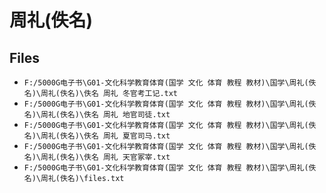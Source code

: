 # 周礼(佚名)

## Files

- `F:/5000G电子书\G01-文化科学教育体育(国学 文化 体育 教程 教材)\国学\周礼(佚名)\周礼(佚名)\佚名 周礼 冬官考工记.txt`
- `F:/5000G电子书\G01-文化科学教育体育(国学 文化 体育 教程 教材)\国学\周礼(佚名)\周礼(佚名)\佚名 周礼 地官司徒.txt`
- `F:/5000G电子书\G01-文化科学教育体育(国学 文化 体育 教程 教材)\国学\周礼(佚名)\周礼(佚名)\佚名 周礼 夏官司马.txt`
- `F:/5000G电子书\G01-文化科学教育体育(国学 文化 体育 教程 教材)\国学\周礼(佚名)\周礼(佚名)\佚名 周礼 天官冢宰.txt`
- `F:/5000G电子书\G01-文化科学教育体育(国学 文化 体育 教程 教材)\国学\周礼(佚名)\周礼(佚名)\files.txt`

